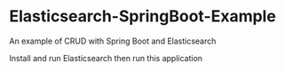 # Elasticsearch-SpringBoot-Example
An example of CRUD with Spring Boot and Elasticsearch

Install and run Elasticsearch then run this application
